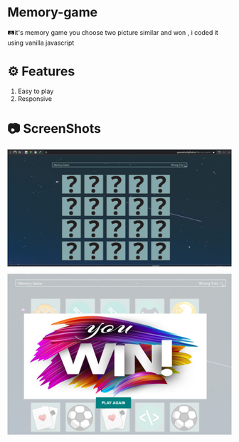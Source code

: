 # Memory-game
🛤it's memory game you choose two picture similar and won , i coded it using vanilla javascript
# ⚙ Features
1. Easy to play
2. Responsive
# 📷 ScreenShots
![Demo](gif.gif)

![Finsh](Capture.PNG)
